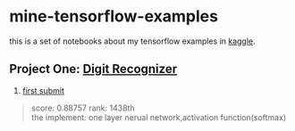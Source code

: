 # mine-tensorflow-examples

this is a set of notebooks about my tensorflow examples in [kaggle](https://www.kaggle.com).

## Project One: [Digit Recognizer](https://www.kaggle.com/c/digit-recognizer)

1. [first submit](https://github.com/quoniammm/mine-tensorflow-examples/blob/master/digits_reco/digits_reco_88%25281438th%2529.ipynb)

> score: 0.88757 rank: 1438th <br>
the implement: one layer nerual network,activation function(softmax)

